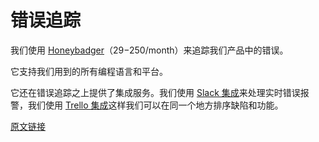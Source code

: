 # 错误追踪

我们使用 [Honeybadger](https://www.honeybadger.io/)（$29-$250/month）来追踪我们产品中的错误。

它支持我们用到的所有编程语言和平台。

它还在错误追踪之上提供了集成服务。我们使用 [Slack 集成](http://docs.honeybadger.io/guides/integrations.html#slack)来处理实时错误报警，我们使用 [Trello 集成](http://docs.honeybadger.io/guides/integrations.html#trello)这样我们可以在同一个地方排序缺陷和功能。

[原文链接](https://thoughtbot.com/playbook/production/error-tracking)
